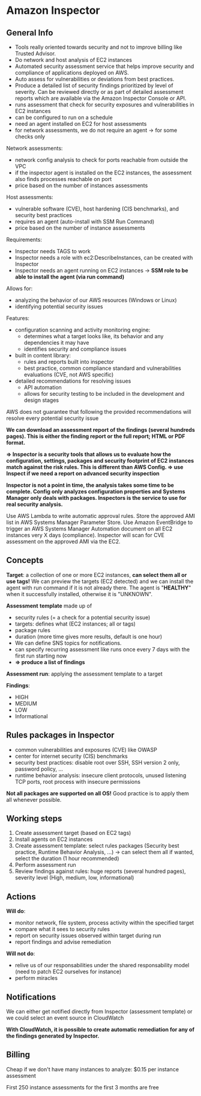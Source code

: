 # Amazon Inspector

## General Info

* Tools really oriented towards security and not to improve billing like Trusted Advisor. 
* Do network and host analysis of EC2 instances 
* Automated security assessment service that helps improve security and compliance of applications deployed on AWS. 
* Auto assess for vulnerabilities or deviations from best practices. 
* Produce a detailed list of security findings prioritized by level of severity. Can be reviewed directly or as part of detailed assessment reports which are available via the Amazon Inspector Console or API.
* runs assessment that check for security exposures and vulnerabilities in EC2 instances
* can be configured to run on a schedule
* need an agent installed on EC2 for host assessments
* for network assessments, we do not require an agent -> for some checks only

Network assessments:
* network config analysis to check for ports reachable from outside the VPC
* if the inspector agent is installed on the EC2 instances, the assessment also finds processes reachable on port
* price based on the number of instances assessments

Host assessments:
* vulnerable software (CVE), host hardening (CIS benchmarks), and security best practices
* requires an agent (auto-install with SSM Run Command)
* price based on the number of instance assessments

Requirements:

* Inspector needs TAGS to work
* Inspector needs a role with ec2:DescribeInstances, can be created with Inspector
* Inspector needs an agent running on EC2 instances -> **SSM role to be able to install the agent (via run command)**

Allows for:

* analyzing the behavior of our AWS resources (Windows or Linux)
* identifying potential security issues

Features:

* configuration scanning and activity monitoring engine:
  * determines what a target looks like, its behavior and any dependencies it may have 
  * identifies security and compliance issues
* built in content library:
  * rules and reports built into inspector
  * best practice, common compliance standard and vulnerabilities evaluations (CVE, not AWS specific)
* detailed recommendations for resolving issues
  * API automation
  * allows for security testing to be included in the development and design stages

AWS does not guarantee that following the provided recommendations will resolve every potential security issue

**We can download an assessment report of the findings (several hundreds pages). This is either the finding report or the full report; HTML or PDF format.**

**=> Inspector is a security tools that allows us to evaluate how the configuration, settings, packages and security footprint of EC2 instances match against the risk rules. This is different than AWS Config. => use Inspect if we need a report on advanced security inspection**

**Inspector is not a point in time, the analysis takes some time to be complete. Config only analyzes configuration properties and Systems Manager only deals with packages. Inspectors is the service to use for real security analysis.**

Use AWS Lambda to write automatic approval rules. Store the approved AMI list in AWS Systems Manager Parameter Store.
Use Amazon EventBridge to trigger an AWS Systems Manager Automation document on all EC2 instances very X days (compliance). 
Inspector will scan for CVE assessment on the approved AMI via the EC2.

## Concepts

**Target**: a collection of one or more EC2 instances, **can select them all or use tags!** We can preview the targets (EC2 detected) and we can install the agent with run command if it is not already there. The agent is "**HEALTHY**" when it successfully installed, otherwise it is "UNKNOWN".

**Assessment** **template** made up of

* security rules (= a check for a potential security issue)
* targets: defines what (EC2 instances; all or tags) 
* package rules 
* duration (more time gives more results, default is one hour) 
* We can define SNS topics for notifications.
* can specify recurring assessment like runs once every 7 days with the first run starting now
* **=> produce a list of findings**

**Assessment run**: applying the assessment template to a target

**Findings**:

* HIGH
* MEDIUM
* LOW
* Informational

## Rules packages in Inspector

* common vulnerabilities and exposures (CVE) like OWASP
* center for internet security (CIS) benchmarks
* security best practices: disable root over SSH, SSH version 2 only, password policy, ...
* runtime behavior analysis: insecure client protocols, unused listening TCP ports, root process with insecure permissions

**Not all packages are supported on all OS!** Good practice is to apply them all whenever possible.

## Working steps

1. Create assessment target (based on EC2 tags)
2. Install agents on EC2 instances
3. Create assessment template: select rules packages (Security best practice, Runtime Behavior Analysis, ...) -> can select them all if wanted, select the duration (1 hour recommended)
4. Perform assessment run
5. Review findings against rules: huge reports (several hundred pages), severity level (High, medium, low, informational)

## Actions

**Will do**:

* monitor network, file system, process activity within the specified target
* compare what it sees to security rules
* report on security issues observed within target during run
* report findings and advise remediation

**Will not do**:

* relive us of our responsabilities under the shared responsability model (need to patch EC2 ourselves for instance)
* perform miracles 

## Notifications

We can either get notified directly from Inspector (assessment template) or we could select an event source in CloudWatch

**With CloudWatch, it is possible to create automatic remediation for any of the findings generated by Inspector.**

## Billing

Cheap if we don't have many instances to analyze: $0.15 per instance assessment

First 250 instance assessments for the first 3 months are free
